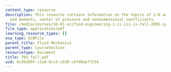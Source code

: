 ```yaml
---
content_type: resource
description: This resource contains information on the topics of 2-D aerodynamic forces
  and moments, center of pressure and nondimensional coefficients.
file: /media/courses/16-01-unified-engineering-i-ii-iii-iv-fall-2005-spring-2006/0c99289fc2a88ccdc630c4fd0ee77254_f03_fall.pdf
file_type: application/pdf
learning_resource_types: []
ocw_type: OCWFile
parent_title: Fluid Mechanics
parent_type: CourseSection
resourcetype: Document
title: f03_fall.pdf
uid: 0c99289f-c2a8-8ccd-c630-c4fd0ee77254
---
```

